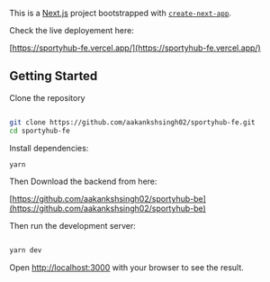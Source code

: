 This is a [Next.js](https://nextjs.org/) project bootstrapped with [`create-next-app`](https://github.com/vercel/next.js/tree/canary/packages/create-next-app).

Check the live deployement here: 

[https://sportyhub-fe.vercel.app/](https://sportyhub-fe.vercel.app/)


## Getting Started
Clone the repository

```bash

git clone https://github.com/aakankshsingh02/sportyhub-fe.git
cd sportyhub-fe

```

Install dependencies:

```bash
yarn
```

Then Download the backend from here:

[https://github.com/aakankshsingh02/sportyhub-be](https://github.com/aakankshsingh02/sportyhub-be)

Then run the development server:

```bash

yarn dev

```
Open [http://localhost:3000](http://localhost:3000) with your browser to see the result.



